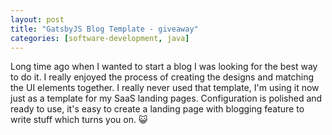```yaml
---
layout: post
title: "GatsbyJS Blog Template - giveaway"
categories: [software-development, java]
---
```

Long time ago when I wanted to start a blog I was looking for the best way to do it. 
I really enjoyed the process of creating the designs and matching the UI elements together. I really never used that template, I'm using it now just as a template for my SaaS landing pages. 
Configuration is polished and ready to use, it's easy to create a landing page with blogging feature to write stuff which turns you on. 😺
